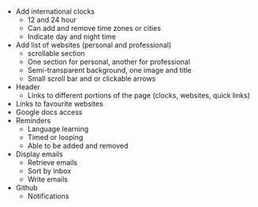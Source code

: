 - Add international clocks
    - 12 and 24 hour
    - Can add and remove time zones or cities
    - Indicate day and night time
- Add list of websites (personal and professional)
    - scrollable section
    - One section for personal, another for professional
    - Semi-transparent background, one image and title
    - Small scroll bar and or clickable arrows
- Header
    - Links to different portions of the page (clocks, websites, quick links)
- Links to favourite websites
- Google docs access
- Reminders
    - Language learning
    - Timed or looping
    - Able to be added and removed
- Display emails
    - Retrieve emails
    - Sort by inbox
    - Write emails
- Github
    - Notifications
